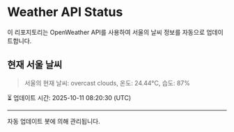 
# Weather API Status

이 리포지토리는 OpenWeather API를 사용하여 서울의 날씨 정보를 자동으로 업데이트합니다.

## 현재 서울 날씨
> 서울의 현재 날씨: overcast clouds, 온도: 24.44°C, 습도: 87%

⏳ 업데이트 시간: 2025-10-11 08:20:30 (UTC)

---
자동 업데이트 봇에 의해 관리됩니다.
